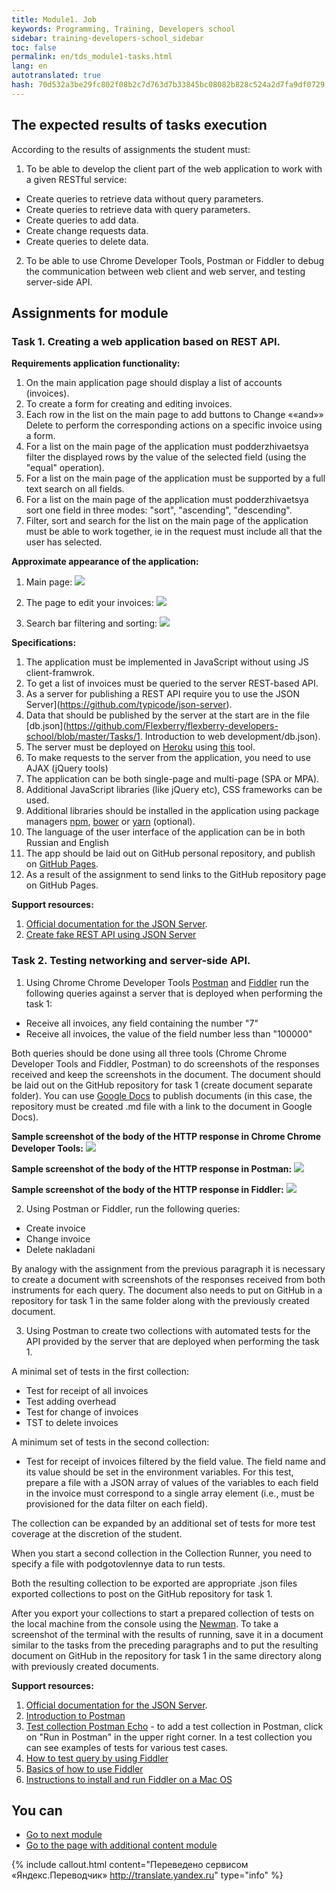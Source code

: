 ```yaml
---
title: Module1. Job
keywords: Programming, Training, Developers school
sidebar: training-developers-school_sidebar
toc: false
permalink: en/tds_module1-tasks.html
lang: en
autotranslated: true
hash: 70d532a3be29fc802f08b2c7d763d7b33845bc08082b828c524a2d7fa9df0729
---
```


## The expected results of tasks execution

According to the results of assignments the student must:
1. To be able to develop the client part of the web application to work with a given RESTful service:
* Create queries to retrieve data without query parameters.
* Create queries to retrieve data with query parameters.
* Create queries to add data.
* Create change requests data.
* Create queries to delete data.

2. To be able to use Chrome Developer Tools, Postman or Fiddler to debug the communication between web client and web server, and testing server-side API.

## Assignments for module

### Task 1. Creating a web application based on REST API.

**Requirements application functionality:**
1. On the main application page should display a list of accounts (invoices).
2. To create a form for creating and editing invoices.
3. Each row in the list on the main page to add buttons to Change ««and»» Delete to perform the corresponding actions on a specific invoice using a form.
4. For a list on the main page of the application must podderzhivaetsya filter the displayed rows by the value of the selected field (using the "equal" operation).
5. For a list on the main page of the application must be supported by a full text search on all fields.
6. For a list on the main page of the application must podderzhivaetsya sort one field in three modes: "sort", "ascending", "descending".
7. Filter, sort and search for the list on the main page of the application must be able to work together, ie in the request must include all that the user has selected.

**Approximate appearance of the application:**
1. Main page:
![](/images/pages/trainings/developers-school/module1/list.png)

2. The page to edit your invoices:
![](/images/pages/trainings/developers-school/module1/edit.png)

3. Search bar filtering and sorting:
![](/images/pages/trainings/developers-school/module1/panel.png)

**Specifications:**
1. The application must be implemented in JavaScript without using JS client-framwrok.
2. To get a list of invoices must be queried to the server REST-based API.
3. As a server for publishing a REST API require you to use the JSON Server](https://github.com/typicode/json-server).
4. Data that should be published by the server at the start are in the file [db.json](https://github.com/Flexberry/flexberry-developers-school/blob/master/Tasks/1. Introduction to web development/db.json).
5. The server must be deployed on [Heroku](https://www.heroku.com/) using [this](https://github.com/jesperorb/json-server-heroku) tool.
6. To make requests to the server from the application, you need to use AJAX (jQuery tools)
7. The application can be both single-page and multi-page (SPA or MPA).
8. Additional JavaScript libraries (like jQuery etc), CSS frameworks can be used.
9. Additional libraries should be installed in the application using package managers [npm](https://www.npmjs.com/), [bower](https://bower.io/) or [yarn](https://yarnpkg.com/ru/) (optional).
10. The language of the user interface of the application can be in both Russian and English
11. The app should be laid out on GitHub personal repository, and publish on [GitHub Pages](https://pages.github.com/).
12. As a result of the assignment to send links to the GitHub repository page on GitHub Pages.

**Support resources:**
1. [Official documentation for the JSON Server](https://github.com/typicode/json-server/blob/master/README.md).
2. [Create fake REST API using JSON Server](https://code.tutsplus.com/ru/tutorials/fake-rest-api-up-and-running-using-json-server--cms-27871)

### Task 2. Testing networking and server-side API.

1. Using Chrome Chrome Developer Tools [Postman](https://www.getpostman.com/downloads/) and [Fiddler](https://www.telerik.com/download/fiddler) run the following queries against a server that is deployed when performing the task 1:
* Receive all invoices, any field containing the number "7"
* Receive all invoices, the value of the field number less than "100000"

Both queries should be done using all three tools (Chrome Chrome Developer Tools and Fiddler, Postman) to do screenshots of the responses received and keep the screenshots in the document. The document should be laid out on the GitHub repository for task 1 (create document separate folder). You can use [Google Docs](https://www.google.ru/intl/ru/docs/about/) to publish documents (in this case, the repository must be created .md file with a link to the document in Google Docs).

**Sample screenshot of the body of the HTTP response in Chrome Chrome Developer Tools:**
![](/images/pages/trainings/developers-school/module1/dt-example.png)

**Sample screenshot of the body of the HTTP response in Postman:**
![](/images/pages/trainings/developers-school/module1/postman-example.png)

**Sample screenshot of the body of the HTTP response in Fiddler:**
![](/images/pages/trainings/developers-school/module1/fiddler-example.png)

2. Using Postman or Fiddler, run the following queries:
* Create invoice
* Change invoice
* Delete nakladani

By analogy with the assignment from the previous paragraph it is necessary to create a document with screenshots of the responses received from both instruments for each query. The document also needs to put on GitHub in a repository for task 1 in the same folder along with the previously created document.

3. Using Postman to create two collections with automated tests for the API provided by the server that are deployed when performing the task 1.

A minimal set of tests in the first collection:
* Test for receipt of all invoices
* Test adding overhead
* Test for change of invoices
* TST to delete invoices

A minimum set of tests in the second collection:
* Test for receipt of invoices filtered by the field value. The field name and its value should be set in the environment variables. For this test, prepare a file with a JSON array of values of the variables to each field in the invoice must correspond to a single array element (i.e., must be provisioned for the data filter on each field).

The collection can be expanded by an additional set of tests for more test coverage at the discretion of the student.

When you start a second collection in the Collection Runner, you need to specify a file with podgotovlennye data to run tests.

Both the resulting collection to be exported are appropriate .json files exported collections to post on the GitHub repository for task 1.

After you export your collections to start a prepared collection of tests on the local machine from the console using the [Newman](https://github.com/postmanlabs/newman). To take a screenshot of the terminal with the results of running, save it in a document similar to the tasks from the preceding paragraphs and to put the resulting document on GitHub in the repository for task 1 in the same directory along with previously created documents.

**Support resources:**
1. [Official documentation for the JSON Server](https://github.com/typicode/json-server/blob/master/README.md).
2. [Introduction to Postman](https://habr.com/ru/company/kolesa/blog/351250/)
3. [Test collection Postman Echo](https://docs.postman-echo.com/) - to add a test collection in Postman, click on "Run in Postman" in the upper right corner. In a test collection you can see examples of tests for various test cases.
4. [How to test query by using Fiddler](https://help.mindbox.ru/операции-и-интеграция/операции/как-тестировать-запросы-с-помощью-fiddler)
5. [Basics of how to use Fiddler](https://learn.javascript.ru/fiddler)
6. [Instructions to install and run Fiddler on a Mac OS](https://blogs.msdn.microsoft.com/jpsanders/2018/02/08/usinginstalling-fiddler-on-mac-os/)

## You can

* [Go to next module](tds_module2-about.html)
* [Go to the page with additional content module](tds_module1-appendix.html)



{% include callout.html content="Переведено сервисом «Яндекс.Переводчик» <http://translate.yandex.ru>" type="info" %}